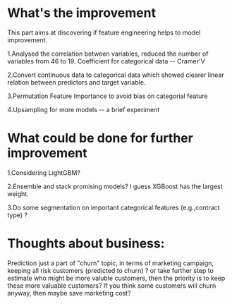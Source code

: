 # What's the improvement

This part aims at discovering if feature engineering helps to model improvement.

1.Analysed the correlation between variables, reduced the number of variables from 46 to 19. Coefficient for categorical data -- Cramer'V

2.Convert continuous data to categorical data which showed clearer linear relation between predictors and target variable.

3.Permutation Feature Importance to avoid bias on categorial feature

4.Upsampling for more models -- a brief experiment

# What could be done for further improvement

1.Considering LightGBM?

2.Ensemble and stack promising models? I guess XGBoost has the largest weight.

3.Do some segmentation on important categorical features (e.g.,contract type) ?

# Thoughts about business:

Prediction just a part of "churn" topic, in terms of marketing campaign, keeping all risk customers (predicted to churn) ? or take further step to estimate who might be more valuble customers, then the priority is to keep these more valuable customers? If you think some customers will churn anyway, then maybe save marketing cost?
